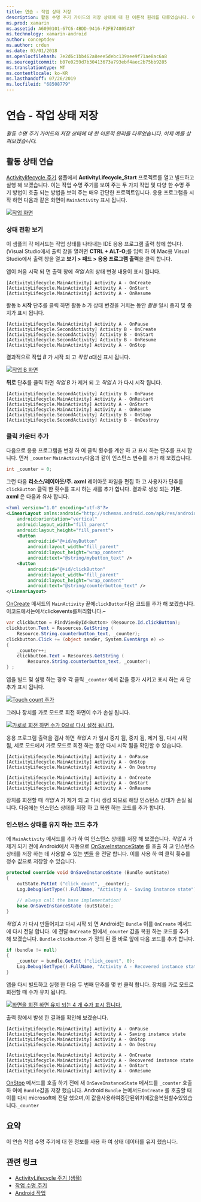 ```yaml
---
title: 연습 - 작업 상태 저장
description: 활동 수명 주기 가이드의 저장 상태에 대 한 이론적 원리를 다루었습니다. 이제 예를 살펴보겠습니다.
ms.prod: xamarin
ms.assetid: A6090101-67C6-4BDD-9416-F2FB74805A87
ms.technology: xamarin-android
author: conceptdev
ms.author: crdun
ms.date: 03/01/2018
ms.openlocfilehash: 7e2d6c1bb462a8eee5debc139aee9f71ae8ac6a8
ms.sourcegitcommit: b07e0259d7b30413673a793ebf4aec2b75bb9285
ms.translationtype: MT
ms.contentlocale: ko-KR
ms.lasthandoff: 07/26/2019
ms.locfileid: "68508779"
---
```

# <a name="walkthrough---saving-the-activity-state"></a>연습 - 작업 상태 저장

_활동 수명 주기 가이드의 저장 상태에 대 한 이론적 원리를 다루었습니다. 이제 예를 살펴보겠습니다._

## <a name="activity-state-walkthrough"></a>활동 상태 연습

[Activitylifecycle 주기](https://developer.xamarin.com/samples/monodroid/ActivityLifecycle) 샘플에서 **ActivityLifecycle_Start** 프로젝트를 열고 빌드하고 실행 해 보겠습니다. 이는 작업 수명 주기를 보여 주는 두 가지 작업 및 다양 한 수명 주기 방법이 호출 되는 방법을 보여 주는 매우 간단한 프로젝트입니다. 응용 프로그램을 시작 하면 다음과 같은 화면이 `MainActivity` 표시 됩니다.

[![작업 화면](saving-state-images/01-activity-a-sml.png)](saving-state-images/01-activity-a.png#lightbox)

### <a name="viewing-state-transitions"></a>상태 전환 보기

이 샘플의 각 메서드는 작업 상태를 나타내는 IDE 응용 프로그램 출력 창에 씁니다. (Visual Studio에서 출력 창을 열려면 **CTRL + ALT-O**;를 입력 하 여 Mac용 Visual Studio에서 출력 창을 열고 **보기 > 패드 > 응용 프로그램 출력**을 클릭 합니다.

앱이 처음 시작 되 면 출력 창에 *작업 A*의 상태 변경 내용이 표시 됩니다. 

```shell
[ActivityLifecycle.MainActivity] Activity A - OnCreate
[ActivityLifecycle.MainActivity] Activity A - OnStart
[ActivityLifecycle.MainActivity] Activity A - OnResume
```

활동 b **시작** 단추를 클릭 하면 활동 *b* 가 상태 변경을 거치는 동안 *활동* 일시 중지 및 중지가 표시 됩니다. 

```shell
[ActivityLifecycle.MainActivity] Activity A - OnPause
[ActivityLifecycle.SecondActivity] Activity B - OnCreate
[ActivityLifecycle.SecondActivity] Activity B - OnStart
[ActivityLifecycle.SecondActivity] Activity B - OnResume
[ActivityLifecycle.MainActivity] Activity A - OnStop
```

결과적으로 작업 *B* 가 시작 되 고 *작업 a*대신 표시 됩니다. 

[![작업 B 화면](saving-state-images/02-activity-b-sml.png)](saving-state-images/02-activity-b.png#lightbox)

**뒤로** 단추를 클릭 하면 *작업 B* 가 제거 되 고 *작업 A* 가 다시 시작 됩니다. 

```shell
[ActivityLifecycle.SecondActivity] Activity B - OnPause
[ActivityLifecycle.MainActivity] Activity A - OnRestart
[ActivityLifecycle.MainActivity] Activity A - OnStart
[ActivityLifecycle.MainActivity] Activity A - OnResume
[ActivityLifecycle.SecondActivity] Activity B - OnStop
[ActivityLifecycle.SecondActivity] Activity B - OnDestroy
```
### <a name="adding-a-click-counter"></a>클릭 카운터 추가

다음으로 응용 프로그램을 변경 하 여 클릭 횟수를 계산 하 고 표시 하는 단추를 표시 합니다. 먼저 `_counter` `MainActivity`다음과 같이 인스턴스 변수를 추가 해 보겠습니다.

```csharp
int _counter = 0;
```

그런 다음 **리소스/레이아웃/주. axml** 레이아웃 파일을 편집 하 고 사용자가 단추를 `clickButton` 클릭 한 횟수를 표시 하는 새를 추가 합니다. 결과로 생성 되는 **기본. axml** 은 다음과 유사 합니다. 

```xml
<?xml version="1.0" encoding="utf-8"?>
<LinearLayout xmlns:android="http://schemas.android.com/apk/res/android"
    android:orientation="vertical"
    android:layout_width="fill_parent"
    android:layout_height="fill_parent">
    <Button
        android:id="@+id/myButton"
        android:layout_width="fill_parent"
        android:layout_height="wrap_content"
        android:text="@string/mybutton_text" />
    <Button
        android:id="@+id/clickButton"
        android:layout_width="fill_parent"
        android:layout_height="wrap_content"
        android:text="@string/counterbutton_text" />
</LinearLayout>
```

[OnCreate](xref:Android.App.Activity.OnCreate*) 메서드의 `MainActivity` 끝에`clickButton`다음 코드를 추가 해 보겠습니다. 이코드에서는에서clickevents를처리합니다.&ndash;

```csharp
var clickbutton = FindViewById<Button> (Resource.Id.clickButton);
clickbutton.Text = Resources.GetString (
    Resource.String.counterbutton_text, _counter);
clickbutton.Click += (object sender, System.EventArgs e) =>
{
    _counter++;
    clickbutton.Text = Resources.GetString (
        Resource.String.counterbutton_text, _counter);
} ;
```

앱을 빌드 및 실행 하는 경우 각 클릭 `_counter` 에서 값을 증가 시키고 표시 하는 새 단추가 표시 됩니다.

[![Touch count 추가](saving-state-images/03-touched-sml.png)](saving-state-images/03-touched.png#lightbox)

그러나 장치를 가로 모드로 회전 하면이 수가 손실 됩니다.

[![가로로 회전 하면 수가 0으로 다시 설정 됩니다.](saving-state-images/05-rotate-nosave-sml.png)](saving-state-images/05-rotate-nosave.png#lightbox)

응용 프로그램 출력을 검사 하면 *작업 A* 가 일시 중지 됨, 중지 됨, 제거 됨, 다시 시작 됨, 세로 모드에서 가로 모드로 회전 하는 동안 다시 시작 됨을 확인할 수 있습니다. 

```shell
[ActivityLifecycle.MainActivity] Activity A - OnPause
[ActivityLifecycle.MainActivity] Activity A - OnStop
[ActivityLifecycle.MainActivity] Activity A - On Destroy

[ActivityLifecycle.MainActivity] Activity A - OnCreate
[ActivityLifecycle.MainActivity] Activity A - OnStart
[ActivityLifecycle.MainActivity] Activity A - OnResume
```

장치를 회전할 때 *작업 A* 가 제거 되 고 다시 생성 되므로 해당 인스턴스 상태가 손실 됩니다. 다음에는 인스턴스 상태를 저장 하 고 복원 하는 코드를 추가 합니다.

### <a name="adding-code-to-preserve-instance-state"></a>인스턴스 상태를 유지 하는 코드 추가

에 `MainActivity` 메서드를 추가 하 여 인스턴스 상태를 저장 해 보겠습니다. *작업 A* 가 제거 되기 전에 Android에서 자동으로 [OnSaveInstanceState](xref:Android.App.Activity.OnSaveInstanceState*) 를 호출 하 고 인스턴스 상태를 저장 하는 데 사용할 수 있는 [번들](xref:Android.OS.Bundle) 을 전달 합니다. 이를 사용 하 여 클릭 횟수를 정수 값으로 저장할 수 있습니다.

```csharp
protected override void OnSaveInstanceState (Bundle outState)
{
    outState.PutInt ("click_count", _counter);
    Log.Debug(GetType().FullName, "Activity A - Saving instance state");

    // always call the base implementation!
    base.OnSaveInstanceState (outState);    
}
```

*작업 A* 가 다시 만들어지고 다시 시작 되 면 Android는 `Bundle` 이를 `OnCreate` 메서드에 다시 전달 합니다. 에 전달 `OnCreate` 된에서`_counter` 값을 복원 하는 코드를 추가 해 보겠습니다. `Bundle` `clickbutton` 가 정의 된 줄 바로 앞에 다음 코드를 추가 합니다. 

```csharp
if (bundle != null)
{
    _counter = bundle.GetInt ("click_count", 0);
    Log.Debug(GetType().FullName, "Activity A - Recovered instance state");
}
```

앱을 다시 빌드하고 실행 한 다음 두 번째 단추를 몇 번 클릭 합니다. 장치를 가로 모드로 회전할 때 수가 유지 됩니다.

[![화면을 회전 하면 유지 되는 4 개 수가 표시 됩니다.](saving-state-images/06-rotate-save-sml.png)](saving-state-images/06-rotate-save.png#lightbox)

출력 창에서 발생 한 결과를 확인해 보겠습니다.

```shell
[ActivityLifecycle.MainActivity] Activity A - OnPause
[ActivityLifecycle.MainActivity] Activity A - Saving instance state
[ActivityLifecycle.MainActivity] Activity A - OnStop
[ActivityLifecycle.MainActivity] Activity A - On Destroy

[ActivityLifecycle.MainActivity] Activity A - OnCreate
[ActivityLifecycle.MainActivity] Activity A - Recovered instance state
[ActivityLifecycle.MainActivity] Activity A - OnStart
[ActivityLifecycle.MainActivity] Activity A - OnResume
```

[OnStop](xref:Android.App.Activity.OnStop) 메서드를 호출 하기 전에 새 `OnSaveInstanceState` 메서드를 `_counter` 호출 하 여에 `Bundle`값을 저장 했습니다. Android `Bundle` 는메서드`OnCreate` 를 호출할 때이를 다시 microsoft에 전달 했으며,이 값을사용하여중단된위치에값을복원할수있었습니다.`_counter`

## <a name="summary"></a>요약

이 연습 작업 수명 주기에 대 한 정보를 사용 하 여 상태 데이터를 유지 했습니다.

## <a name="related-links"></a>관련 링크

- [ActivityLifecycle 주기 (샘플)](https://developer.xamarin.com/samples/monodroid/ActivityLifecycle)
- [작업 수명 주기](~/android/app-fundamentals/activity-lifecycle/index.md)
- [Android 작업](xref:Android.App.Activity)
